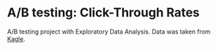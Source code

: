 # A/B testing: Click-Through Rates

A/B testing project with Exploratory Data Analysis.
Data was taken from [Kagle](https://www.kaggle.com/zhangluyuan/ab-testing).
